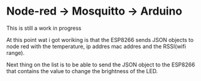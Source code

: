 <h1>Node-red -> Mosquitto -> Arduino </h1>
<p> This is still a work in progress</p>
<p> At this point wat i got woriking is that the ESP8266 sends JSON objects to node red with the temperature, ip addres mac addres and the RSSI(wifi range).</p>
<p> Next thing on the list is to be able to send the JSON object to the ESP8266 that contains the value to change the brightness of the LED.</p>
